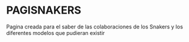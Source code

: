 # PAGISNAKERS
Pagina creada para el saber de las colaboraciones de los Snakers  y los diferentes modelos que pudieran existir 
